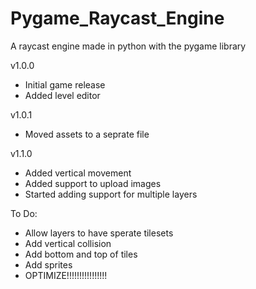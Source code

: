 # Pygame_Raycast_Engine
A raycast engine made in python with the pygame library

v1.0.0
- Initial game release
- Added level editor

v1.0.1
- Moved assets to a seprate file

v1.1.0
- Added vertical movement
- Added support to upload images
- Started adding support for multiple layers

To Do:
- Allow layers to have sperate tilesets
- Add vertical collision
- Add bottom and top of tiles
- Add sprites
- OPTIMIZE!!!!!!!!!!!!!!!!
